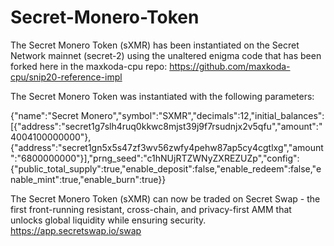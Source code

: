 # Secret-Monero-Token

The Secret Monero Token (sXMR) has been instantiated on the Secret Network mainnet (secret-2) using the unaltered enigma code that has been forked here in the maxkoda-cpu repo:  https://github.com/maxkoda-cpu/snip20-reference-impl

The Secret Monero Token was instantiated with the following parameters:

{"name":"Secret Monero","symbol":"SXMR","decimals":12,"initial_balances":[{"address":"secret1g7slh4ruq0kkwc8mjst39j9f7rsudnjx2v5qfu","amount":"4004100000000"},{"address":"secret1gn5x5s47zf3wv56zwfy4pehw87ap5cy4cgtlxg","amount":"6800000000"}],"prng_seed":"c1hNUjRTZWNyZXREZUZp","config":{"public_total_supply":true,"enable_deposit":false,"enable_redeem":false,"enable_mint":true,"enable_burn":true}}

The Secret Monero Token (sXMR) can now be traded on Secret Swap - the first front-running resistant, cross-chain, and privacy-first AMM that unlocks global liquidity while ensuring security. https://app.secretswap.io/swap
 
